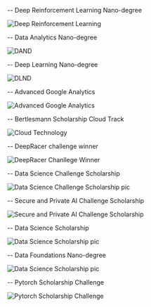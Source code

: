 
-- Deep Reinforcement Learning Nano-degree

![Deep Reinforcement Learning](images/DRLND.PNG)


-- Data Analytics Nano-degree

![DAND](images/DAND.PNG)


-- Deep Learning Nano-degree

![DLND](images/DLND.PNG)


-- Advanced Google Analytics

![ Advanced Google Analytics ](images/advanced.jpg)


-- Bertlesmann Scholarship Cloud Track

![Cloud Technology](iamges/Bertelsmann-2019.jpg)

-- DeepRacer challenge winner

![DeepRacer Chanllege Winner](images/AWS-Scholarship.jpg)

-- Data Science Challenge Scholarship

![Data Science Challenge Scholarship pic](images/dsc.jpg)

-- Secure and Private AI Challenge Scholarship

![Secure and Private AI Challenge Scholarship](images/spaic-scholarship-badge.png)

-- Data Science Scholarship

![Data Science Scholarship pic](images/ds.jpg)

-- Data Foundations Nano-degree

![Data Science Scholarship pic](images/dfnd.jpg)

-- Pytorch Scholarship Challenge

![Pytorch Scholarship Challenge ](images/pytorch.jpg)




